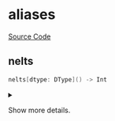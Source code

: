 



# aliases
  
[Source Code](https://github.com/endia-ai/Endia/tree/main/endia/utils/aliases.mojo)  
  

## nelts


```swift
nelts[dtype: DType]() -> Int
```  
<details markdown="1" style="border: none; bg-color: none; box-shadow: none;">  
<summary style="border: none; bg-color: none; box-shadow: none;">  
  
Show more details.  
</summary>  
  
Parameters:  

* dtype `DType`
  
#### Returns:  
  
Type: `Int`  
  
  
</details>